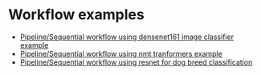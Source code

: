 # Workflow examples

 * [Pipeline/Sequential workflow using densenet161 image classifier example](densenet_image_classifier_pipeline/)
 * [Pipeline/Sequential workflow using nmt tranformers example](nmt_tranformers_pipeline/)
 * [Pipeline/Sequential workflow using resnet for dog breed classification](dog_breed_classification/)
